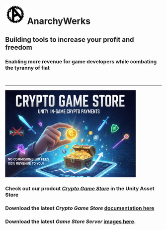 # ![](AnarchyIconSmall.png) AnarchyWerks
## Building tools to increase your profit and freedom

### Enabling more revenue for game developers while combating the tyranny of fiat
<br>

----
![](BannerSmall.png)

### Check out our prodcut [*Crypto Game Store*](https://u3d.as/3BvW) in the Unity Asset Store

### Download the latest *Crypto Game Store* [documentation here](releases/CryptoGameStore.pdf)

### Download the latest *Game Store Server* [images here](https://drive.proton.me/urls/DB6G0BVECM#eecuIVvNqJLV).
